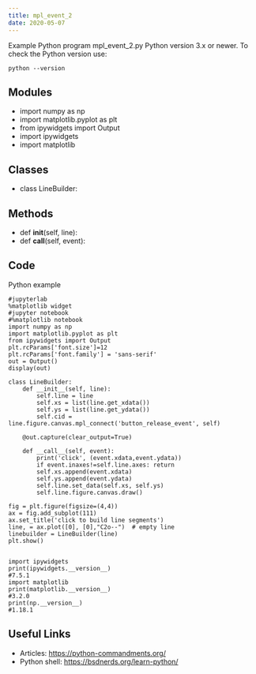 ```yaml
---
title: mpl_event_2
date: 2020-05-07
---
```

Example Python program mpl_event_2.py
Python version 3.x or newer.
To check the Python version use:

    python --version

## Modules

* import numpy as np
* import matplotlib.pyplot as plt
* from ipywidgets import Output
* import ipywidgets
* import matplotlib

## Classes

* class LineBuilder:

## Methods

* def __init__(self, line):
* def __call__(self, event):  

## Code

Python example

    #jupyterlab
    %matplotlib widget
    #jupyter notebook
    #%matplotlib notebook
    import numpy as np
    import matplotlib.pyplot as plt
    from ipywidgets import Output
    plt.rcParams['font.size']=12
    plt.rcParams['font.family'] = 'sans-serif'
    out = Output()
    display(out)
    
    class LineBuilder:
        def __init__(self, line):
            self.line = line
            self.xs = list(line.get_xdata())
            self.ys = list(line.get_ydata())
            self.cid = line.figure.canvas.mpl_connect('button_release_event', self)
        
        @out.capture(clear_output=True)       
        
        def __call__(self, event):  
            print('click', (event.xdata,event.ydata))
            if event.inaxes!=self.line.axes: return
            self.xs.append(event.xdata)
            self.ys.append(event.ydata)
            self.line.set_data(self.xs, self.ys)
            self.line.figure.canvas.draw()
    
    fig = plt.figure(figsize=(4,4))
    ax = fig.add_subplot(111)
    ax.set_title('click to build line segments')
    line, = ax.plot([0], [0],"C2o--")  # empty line
    linebuilder = LineBuilder(line)
    plt.show()
    
    
    import ipywidgets
    print(ipywidgets.__version__)
    #7.5.1
    import matplotlib
    print(matplotlib.__version__)
    #3.2.0
    print(np.__version__)
    #1.18.1
     

## Useful Links

- Articles: https://python-commandments.org/
- Python shell: https://bsdnerds.org/learn-python/
